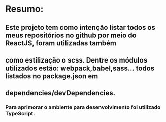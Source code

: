 # Resumo:
 ## Este projeto tem como intenção listar todos os meus repositórios no github por meio do ReactJS, foram utilizadas também
 ## como estilização o scss. Dentre os módulos utilizados estão: webpack,babel,sass... todos listados no package.json em
 ## dependencies/devDependencies.
 ### Para aprimorar o ambiente para desenvolvimento foi utilizado TypeScript.